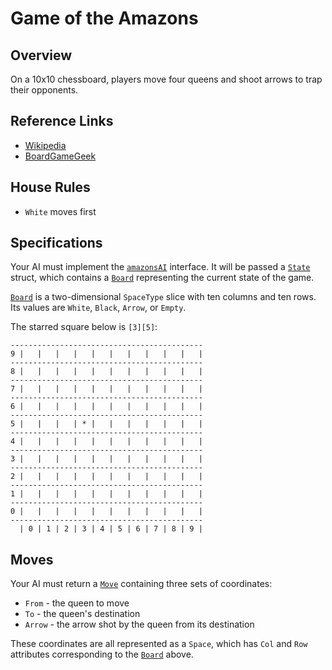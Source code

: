# Game of the Amazons

## Overview
On a 10x10 chessboard, players move four queens and shoot arrows to trap their opponents.

## Reference Links
* [Wikipedia](https://en.wikipedia.org/wiki/Game_of_the_Amazons)
* [BoardGameGeek](https://boardgamegeek.com/boardgame/2125/amazons)

## House Rules
* `White` moves first

## Specifications
Your AI must implement the [`amazonsAI`](ai/driver/amazons_ai.go) interface. It will be passed a [`State`](ai/driver/state.go) struct, which contains a [`Board`](board.go) representing the current state of the game.

[`Board`](board.go) is a two-dimensional `SpaceType` slice with ten columns and ten rows. Its values are `White`, `Black`, `Arrow`, or `Empty`.

The starred square below is `[3][5]`:
```
-------------------------------------------
9 |   |   |   |   |   |   |   |   |   |   |
-------------------------------------------
8 |   |   |   |   |   |   |   |   |   |   |
-------------------------------------------
7 |   |   |   |   |   |   |   |   |   |   |
-------------------------------------------
6 |   |   |   |   |   |   |   |   |   |   |
-------------------------------------------
5 |   |   |   | * |   |   |   |   |   |   |
-------------------------------------------
4 |   |   |   |   |   |   |   |   |   |   |
-------------------------------------------
3 |   |   |   |   |   |   |   |   |   |   |
-------------------------------------------
2 |   |   |   |   |   |   |   |   |   |   |
-------------------------------------------
1 |   |   |   |   |   |   |   |   |   |   |
-------------------------------------------
0 |   |   |   |   |   |   |   |   |   |   |
-------------------------------------------
  | 0 | 1 | 2 | 3 | 4 | 5 | 6 | 7 | 8 | 9 |
```

## Moves
Your AI must return a [`Move`](move.go) containing three sets of coordinates:
* `From` - the queen to move
* `To` - the queen's destination
* `Arrow` - the arrow shot by the queen from its destination

These coordinates are all represented as a `Space`, which has `Col` and `Row` attributes corresponding to the [`Board`](board.go) above.